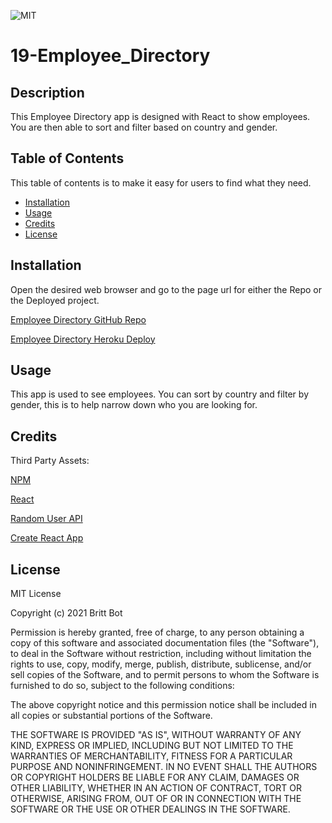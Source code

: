 ![MIT](https://img.shields.io/badge/License-MIT-yellow.svg)
# 19-Employee_Directory
## Description 

This Employee Directory app is designed with React to show employees. You are then able to sort and filter based on country and gender. 


## Table of Contents 

This table of contents is to make it easy for users to find what they need.

* [Installation](#installation)
* [Usage](#usage)
* [Credits](#credits)
* [License](#license)


## Installation

Open the desired web browser and go to the page url for either the Repo or the Deployed project.

[Employee Directory GitHub Repo](https://github.com/britt-bot/19-Employee_Directory)

[Employee Directory Heroku Deploy](https://employee-tracker--homework-19.herokuapp.com/)


## Usage 

This app is used to see employees. You can sort by country and filter by gender, this is to help narrow down who you are looking for. 


## Credits

Third Party Assets:

[NPM](https://www.npmjs.com/)

[React](https://reactjs.org/)

[Random User API](https://randomuser.me/)

[Create React App](https://github.com/facebook/create-react-app)


## License

MIT License

Copyright (c) 2021 Britt Bot

Permission is hereby granted, free of charge, to any person obtaining a copy
of this software and associated documentation files (the "Software"), to deal
in the Software without restriction, including without limitation the rights
to use, copy, modify, merge, publish, distribute, sublicense, and/or sell
copies of the Software, and to permit persons to whom the Software is
furnished to do so, subject to the following conditions:

The above copyright notice and this permission notice shall be included in all
copies or substantial portions of the Software.

THE SOFTWARE IS PROVIDED "AS IS", WITHOUT WARRANTY OF ANY KIND, EXPRESS OR
IMPLIED, INCLUDING BUT NOT LIMITED TO THE WARRANTIES OF MERCHANTABILITY,
FITNESS FOR A PARTICULAR PURPOSE AND NONINFRINGEMENT. IN NO EVENT SHALL THE
AUTHORS OR COPYRIGHT HOLDERS BE LIABLE FOR ANY CLAIM, DAMAGES OR OTHER
LIABILITY, WHETHER IN AN ACTION OF CONTRACT, TORT OR OTHERWISE, ARISING FROM,
OUT OF OR IN CONNECTION WITH THE SOFTWARE OR THE USE OR OTHER DEALINGS IN THE
SOFTWARE.
